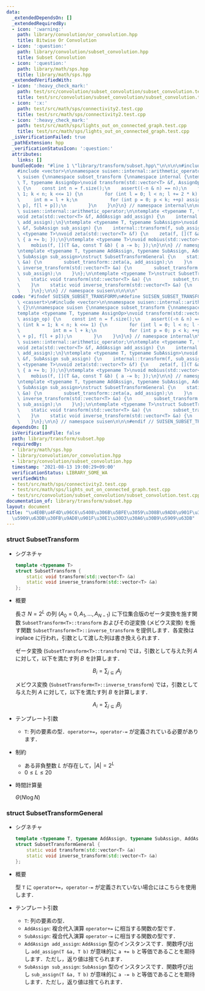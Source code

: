 ```yaml
---
data:
  _extendedDependsOn: []
  _extendedRequiredBy:
  - icon: ':warning:'
    path: library/convolution/or_convolution.hpp
    title: Bitwise Or Convolution
  - icon: ':question:'
    path: library/convolution/subset_convolution.hpp
    title: Subset Convolution
  - icon: ':question:'
    path: library/math/sps.hpp
    title: library/math/sps.hpp
  _extendedVerifiedWith:
  - icon: ':heavy_check_mark:'
    path: test/src/convolution/subset_convolution/subset_convolution.test.cpp
    title: test/src/convolution/subset_convolution/subset_convolution.test.cpp
  - icon: ':x:'
    path: test/src/math/sps/connectivity2.test.cpp
    title: test/src/math/sps/connectivity2.test.cpp
  - icon: ':heavy_check_mark:'
    path: test/src/math/sps/lights_out_on_connected_graph.test.cpp
    title: test/src/math/sps/lights_out_on_connected_graph.test.cpp
  _isVerificationFailed: true
  _pathExtension: hpp
  _verificationStatusIcon: ':question:'
  attributes:
    links: []
  bundledCode: "#line 1 \"library/transform/subset.hpp\"\n\n\n\n#include <cassert>\n\
    #include <vector>\n\nnamespace suisen::internal::arithmetic_operator {}\n\nnamespace\
    \ suisen {\nnamespace subset_transform {\nnamespace internal {\ntemplate <typename\
    \ T, typename AssignOp>\nvoid transform(std::vector<T> &f, AssignOp assign_op)\
    \ {\n    const int n = f.size();\n    assert((-n & n) == n);\n    for (int k =\
    \ 1; k < n; k <<= 1) {\n        for (int l = 0; l < n; l += 2 * k) {\n       \
    \     int m = l + k;\n            for (int p = 0; p < k; ++p) assign_op(f[m +\
    \ p], f[l + p]);\n        }\n    }\n}\n} // namespace internal\n\nusing namespace\
    \ suisen::internal::arithmetic_operator;\n\ntemplate <typename T, typename AddAssign>\n\
    void zeta(std::vector<T> &f, AddAssign add_assign) {\n    internal::transform(f,\
    \ add_assign);\n}\ntemplate <typename T, typename SubAssign>\nvoid mobius(std::vector<T>\
    \ &f, SubAssign sub_assign) {\n    internal::transform(f, sub_assign);\n}\ntemplate\
    \ <typename T>\nvoid zeta(std::vector<T> &f) {\n    zeta(f, [](T &a, const T &b)\
    \ { a += b; });\n}\ntemplate <typename T>\nvoid mobius(std::vector<T> &f) {\n\
    \    mobius(f, [](T &a, const T &b) { a -= b; });\n}\n\n} // namespace subset_transform\n\
    \ntemplate <typename T, typename AddAssign, typename SubAssign, AddAssign add_assign,\
    \ SubAssign sub_assign>\nstruct SubsetTransformGeneral {\n    static void transform(std::vector<T>\
    \ &a) {\n        subset_transform::zeta(a, add_assign);\n    }\n    static void\
    \ inverse_transform(std::vector<T> &a) {\n        subset_transform::mobius(a,\
    \ sub_assign);\n    }\n};\n\ntemplate <typename T>\nstruct SubsetTransform {\n\
    \    static void transform(std::vector<T> &a) {\n        subset_transform::zeta(a);\n\
    \    }\n    static void inverse_transform(std::vector<T> &a) {\n        subset_transform::mobius(a);\n\
    \    }\n};\n\n} // namespace suisen\n\n\n\n"
  code: "#ifndef SUISEN_SUBSET_TRANSFORM\n#define SUISEN_SUBSET_TRANSFORM\n\n#include\
    \ <cassert>\n#include <vector>\n\nnamespace suisen::internal::arithmetic_operator\
    \ {}\n\nnamespace suisen {\nnamespace subset_transform {\nnamespace internal {\n\
    template <typename T, typename AssignOp>\nvoid transform(std::vector<T> &f, AssignOp\
    \ assign_op) {\n    const int n = f.size();\n    assert((-n & n) == n);\n    for\
    \ (int k = 1; k < n; k <<= 1) {\n        for (int l = 0; l < n; l += 2 * k) {\n\
    \            int m = l + k;\n            for (int p = 0; p < k; ++p) assign_op(f[m\
    \ + p], f[l + p]);\n        }\n    }\n}\n} // namespace internal\n\nusing namespace\
    \ suisen::internal::arithmetic_operator;\n\ntemplate <typename T, typename AddAssign>\n\
    void zeta(std::vector<T> &f, AddAssign add_assign) {\n    internal::transform(f,\
    \ add_assign);\n}\ntemplate <typename T, typename SubAssign>\nvoid mobius(std::vector<T>\
    \ &f, SubAssign sub_assign) {\n    internal::transform(f, sub_assign);\n}\ntemplate\
    \ <typename T>\nvoid zeta(std::vector<T> &f) {\n    zeta(f, [](T &a, const T &b)\
    \ { a += b; });\n}\ntemplate <typename T>\nvoid mobius(std::vector<T> &f) {\n\
    \    mobius(f, [](T &a, const T &b) { a -= b; });\n}\n\n} // namespace subset_transform\n\
    \ntemplate <typename T, typename AddAssign, typename SubAssign, AddAssign add_assign,\
    \ SubAssign sub_assign>\nstruct SubsetTransformGeneral {\n    static void transform(std::vector<T>\
    \ &a) {\n        subset_transform::zeta(a, add_assign);\n    }\n    static void\
    \ inverse_transform(std::vector<T> &a) {\n        subset_transform::mobius(a,\
    \ sub_assign);\n    }\n};\n\ntemplate <typename T>\nstruct SubsetTransform {\n\
    \    static void transform(std::vector<T> &a) {\n        subset_transform::zeta(a);\n\
    \    }\n    static void inverse_transform(std::vector<T> &a) {\n        subset_transform::mobius(a);\n\
    \    }\n};\n\n} // namespace suisen\n\n\n#endif // SUISEN_SUBSET_TRANSFORM"
  dependsOn: []
  isVerificationFile: false
  path: library/transform/subset.hpp
  requiredBy:
  - library/math/sps.hpp
  - library/convolution/or_convolution.hpp
  - library/convolution/subset_convolution.hpp
  timestamp: '2021-08-13 19:00:29+09:00'
  verificationStatus: LIBRARY_SOME_WA
  verifiedWith:
  - test/src/math/sps/connectivity2.test.cpp
  - test/src/math/sps/lights_out_on_connected_graph.test.cpp
  - test/src/convolution/subset_convolution/subset_convolution.test.cpp
documentation_of: library/transform/subset.hpp
layout: document
title: "\u4E0B\u4F4D\u96C6\u5408\u306B\u5BFE\u3059\u308B\u9AD8\u901F\u30BC\u30FC\u30BF\
  \u5909\u63DB\u30FB\u9AD8\u901F\u30E1\u30D3\u30A6\u30B9\u5909\u63DB"
---
```


### struct SubsetTransform

- シグネチャ

  ```cpp
  template <typename T>
  struct SubsetTransform {
      static void transform(std::vector<T> &a)
      static void inverse_transform(std::vector<T> &a)
  };
  ```

- 概要

  長さ $N=2^L$ の列 $(A_0=0,A_1,\ldots,A_{N-1})$ に下位集合版のゼータ変換を施す関数 `SubsetTransform<T>::transform` およびその逆変換 (メビウス変換) を施す関数 `SubsetTransform<T>::inverse_transform` を提供します．各変換は inplace に行われ，引数として渡した列は書き換えられます．

  ゼータ変換 (`SubsetTransform<T>::transform`) では，引数として与えた列 $A$ に対して，以下を満たす列 $B$ を計算します．

    $$ B_i = \sum_{j\subseteq i} A_j $$
  
  メビウス変換 (`SubsetTransform<T>::inverse_transform`) では，引数として与えた列 $A$ に対して，以下を満たす列 $B$ を計算します．

    $$ A_i = \sum_{j\subseteq i} B_j $$

- テンプレート引数

  - `T`: 列の要素の型．`operator+=`，`operator-=` が定義されている必要があります．

- 制約

  - ある非負整数 $L$ が存在して，$\vert A\vert = 2 ^ L$
  - $0\leq L\leq 20$

- 時間計算量

  $\Theta(N\log N)$

### struct SubsetTransformGeneral

- シグネチャ

  ```cpp
  template <typename T, typename AddAssign, typename SubAssign, AddAssign add_assign, SubAssign sub_assign>
  struct SubsetTransformGeneral {
      static void transform(std::vector<T> &a)
      static void inverse_transform(std::vector<T> &a)
  };
  ```

- 概要

  型 `T` に `operator+=`，`operator-=` が定義されていない場合にはこちらを使用します．

- テンプレート引数

  - `T`: 列の要素の型．
  - `AddAssign`: 複合代入演算 `operator+=` に相当する関数の型です．
  - `SubAssign`: 複合代入演算 `operator-=` に相当する関数の型です．
  - `AddAssign add_assign`: `AddAssign` 型のインスタンスです．関数呼び出し `add_assign(T &a, T b)` が意味的に `a += b` と等価であることを期待します．ただし，返り値は捨てられます．
  - `SubAssign sub_assign`: `SubAssign` 型のインスタンスです．関数呼び出し `sub_assign(T &a, T b)` が意味的に `a -= b` と等価であることを期待します．ただし，返り値は捨てられます．

